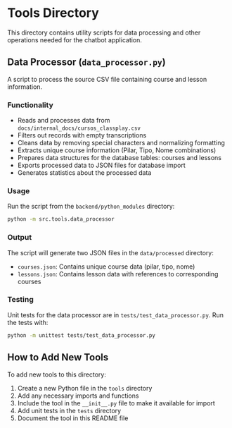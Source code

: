 # Tools Directory

This directory contains utility scripts for data processing and other operations needed for the chatbot application.

## Data Processor (`data_processor.py`)

A script to process the source CSV file containing course and lesson information.

### Functionality

- Reads and processes data from `docs/internal_docs/cursos_classplay.csv`
- Filters out records with empty transcriptions
- Cleans data by removing special characters and normalizing formatting
- Extracts unique course information (Pilar, Tipo, Nome combinations)
- Prepares data structures for the database tables: courses and lessons
- Exports processed data to JSON files for database import
- Generates statistics about the processed data

### Usage

Run the script from the `backend/python_modules` directory:

```bash
python -m src.tools.data_processor
```

### Output

The script will generate two JSON files in the `data/processed` directory:

- `courses.json`: Contains unique course data (pilar, tipo, nome)
- `lessons.json`: Contains lesson data with references to corresponding courses

### Testing

Unit tests for the data processor are in `tests/test_data_processor.py`. Run the tests with:

```bash
python -m unittest tests/test_data_processor.py
```

## How to Add New Tools

To add new tools to this directory:

1. Create a new Python file in the `tools` directory
2. Add any necessary imports and functions
3. Include the tool in the `__init__.py` file to make it available for import
4. Add unit tests in the `tests` directory
5. Document the tool in this README file 